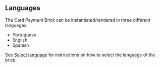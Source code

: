 ## Languages

The Card Payment Brick can be instantiated/rendered in three different languages:

* Portuguese
* English 
* Spanish

See [Select language](/developers/en/docs/checkout-bricks/cardpaymentbrick/configuratons/select-language) for instructions on how to select the language of the brick.

